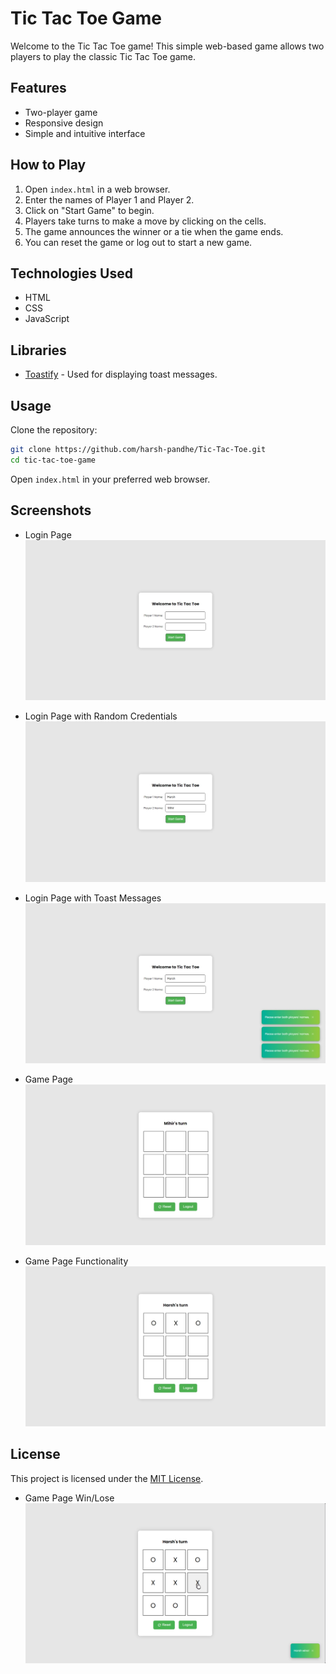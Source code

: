 # Tic Tac Toe Game

Welcome to the Tic Tac Toe game! This simple web-based game allows two players to play the classic Tic Tac Toe game.

## Features

- Two-player game
- Responsive design
- Simple and intuitive interface

## How to Play

1. Open `index.html` in a web browser.
2. Enter the names of Player 1 and Player 2.
3. Click on "Start Game" to begin.
4. Players take turns to make a move by clicking on the cells.
5. The game announces the winner or a tie when the game ends.
6. You can reset the game or log out to start a new game.

## Technologies Used

- HTML
- CSS
- JavaScript

## Libraries

- [Toastify](https://github.com/apvarun/toastify-js) - Used for displaying toast messages.

## Usage

Clone the repository:

```bash
git clone https://github.com/harsh-pandhe/Tic-Tac-Toe.git
cd tic-tac-toe-game
```

Open `index.html` in your preferred web browser.

## Screenshots

- Login Page
![Game in Progress](images/img_01.jpeg)

- Login Page with Random Credentials
![Game in Progress](images/img_02.jpeg)

- Login Page with Toast Messages
![Game in Progress](images/img_03.jpeg)

- Game Page
![Game in Progress](images/img_04.jpeg)

- Game Page Functionality 
![Game in Progress](images/img_05.jpeg)

## License

This project is licensed under the [MIT License](LICENSE.md).

- Game Page Win/Lose
![Game in Progress](images/img_06.png)


